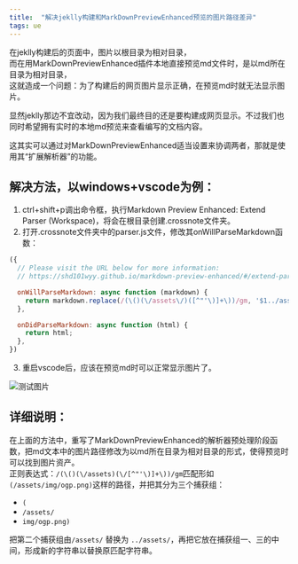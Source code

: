 ```yaml
---
title:  "解决jeklly构建和MarkDownPreviewEnhanced预览的图片路径差异"
tags: ue
---
```

在jeklly构建后的页面中，图片以根目录为相对目录，  
而在用MarkDownPreviewEnhanced插件本地直接预览md文件时，是以md所在目录为相对目录，  
这就造成一个问题：为了构建后的网页图片显示正确，在预览md时就无法显示图片。  
<!--more-->

显然jeklly那边不宜改动，因为我们最终目的还是要构建成网页显示。不过我们也同时希望拥有实时的本地md预览来查看编写的文档内容。  

这其实可以通过对MarkDownPreviewEnhanced适当设置来协调两者，那就是使用其“扩展解析器”的功能。  
## 解决方法，以windows+vscode为例：  
1. ctrl+shift+p调出命令框，执行Markdown Preview Enhanced: Extend Parser (Workspace)，将会在根目录创建.crossnote文件夹。  
2. 打开.crossnote文件夹中的parser.js文件，修改其onWillParseMarkdown函数：  

```js
({
  // Please visit the URL below for more information:
  // https://shd101wyy.github.io/markdown-preview-enhanced/#/extend-parser

  onWillParseMarkdown: async function (markdown) {
    return markdown.replace(/(\()(\/assets\/)([^"'\)]+\))/gm, '$1../assets/$3');
  },

  onDidParseMarkdown: async function (html) {
    return html;
  },
})
```   

3. 重启vscode后，应该在预览md时可以正常显示图片了。

![测试图片](/assets/img/ogp.png)

## 详细说明：  
在上面的方法中，重写了MarkDownPreviewEnhanced的解析器预处理阶段函数，把md文本中的图片路径修改为以md所在目录为相对目录的形式，使得预览时可以找到图片资产。  
正则表达式：`/(\()(\/assets)(\/[^"'\)]+\))/gm`匹配形如`(/assets/img/ogp.png)`这样的路径，并把其分为三个捕获组：  
- `(`
- `/assets/`
- `img/ogp.png)`  

把第二个捕获组由`/assets/` 替换为 `../assets/`，再把它放在捕获组一、三的中间，形成新的字符串以替换原匹配字符串。





